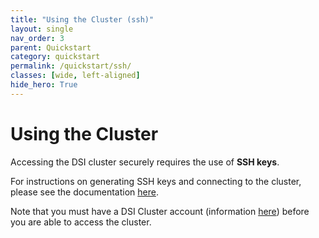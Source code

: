 ```yaml
---
title: "Using the Cluster (ssh)"
layout: single
nav_order: 3
parent: Quickstart
category: quickstart
permalink: /quickstart/ssh/
classes: [wide, left-aligned]
hide_hero: True
---
```


# Using the Cluster

Accessing the DSI cluster securely requires the use of **SSH keys**. 

For instructions on generating SSH keys and connecting to the cluster, please see the documentation [here](https://clinic.ds.uchicago.edu/tutorials/ssh_github_cluster.html).

Note that you must have a DSI Cluster account (information [here](accounts.md)) before you are able to access the cluster.
